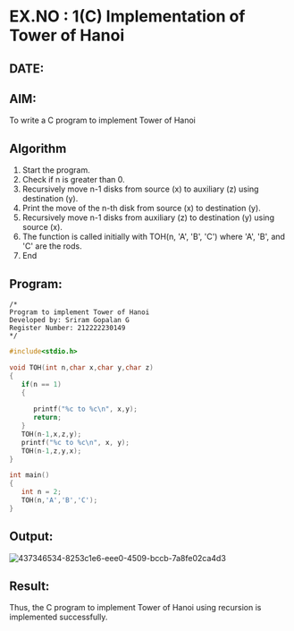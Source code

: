 # EX.NO : 1(C) Implementation of Tower of Hanoi
## DATE: 
## AIM:
To write a C program to implement Tower of Hanoi

## Algorithm
1. Start the program. 
2. Check if n is greater than 0. 
3. Recursively move n-1 disks from source (x) to auxiliary (z) using destination (y). 
4. Print the move of the n-th disk from source (x) to destination (y). 
5. Recursively move n-1 disks from auxiliary (z) to destination (y) using source (x). 
6. The function is called initially with TOH(n, 'A', 'B', 'C') where 'A', 'B', and 'C' are the rods. 
7. End   

## Program:
```
/*
Program to implement Tower of Hanoi
Developed by: Sriram Gopalan G
Register Number: 212222230149 
*/

```
```c
#include<stdio.h>

void TOH(int n,char x,char y,char z)
{
   if(n == 1)
   {
      
      printf("%c to %c\n", x,y);
      return;
   }
   TOH(n-1,x,z,y);
   printf("%c to %c\n", x, y);
   TOH(n-1,z,y,x);
}

int main()
{
   int n = 2;
   TOH(n,'A','B','C');
}

```

## Output:
![437346534-8253c1e6-eee0-4509-bccb-7a8fe02ca4d3](https://github.com/user-attachments/assets/429fad0b-30bb-4a0f-b174-2021d0988cdc)



## Result:
Thus, the C program to implement Tower of Hanoi using recursion is implemented successfully.
